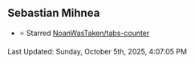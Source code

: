 <h2>Sebastian Mihnea</h2>

<!--RECENT_ACTIVITY:start-->
- ⭐ Starred [NoanWasTaken/tabs-counter](https://github.com/NoanWasTaken/tabs-counter)<br>
<!--RECENT_ACTIVITY:end-->
<!--RECENT_ACTIVITY:last_update-->
Last Updated: Sunday, October 5th, 2025, 4:07:05 PM
<!--RECENT_ACTIVITY:last_update_end-->

<!---LOL-STATS-START-HERE--->
<!---LOL-STATS-END-HERE--->
